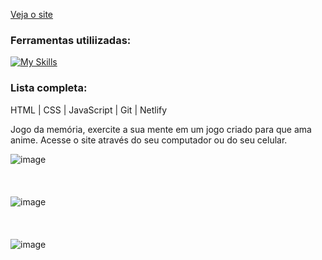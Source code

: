 [Veja o site](https://jd-jogo-da-memoria.netlify.app/)

### Ferramentas utiliizadas:
[![My Skills](https://skillicons.dev/icons?i=html,css,js,git,netlify)](https://skillicons.dev)

### Lista completa:
HTML | CSS | JavaScript | Git | Netlify

Jogo da memória, exercite a sua mente em um jogo criado para que ama anime.
Acesse o site através do seu computador ou do seu celular.

![image](https://github.com/user-attachments/assets/672eb1d9-92cd-407e-98a8-d9f47d551c57)
<br/>
<br/>
<br/>
<br/>
![image](https://github.com/user-attachments/assets/d81ff8d7-4b17-4a94-a8a3-9a61a3e05a26)
<br/>
<br/>
<br/>
<br/>
![image](https://github.com/user-attachments/assets/049e50a5-455d-4bb5-b8c2-147b6e72ff01)
